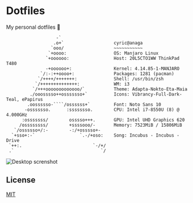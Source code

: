 # Dotfiles

My personal dotfiles :rocket:

```text
                   -`
                  .o+`                   cyric@anaga
                 `ooo/                   ~~~~~~~~~~~
                `+oooo:                  OS: Manjaro Linux
               `+oooooo:                 Host: 20L5CTO1WW ThinkPad T480
               -+oooooo+:                Kernel: 4.14.85-1-MANJARO
             `/:-:++oooo+:               Packages: 1281 (pacman)
            `/++++/+++++++:              Shell: /usr/bin/zsh
           `/++++++++++++++:             WM: i3
          `/+++ooooooooooooo/`           Theme: Adapta-Nokto-Eta-Maia
         ./ooosssso++osssssso+`          Icons: Vibrancy-Full-Dark-Teal, ePapirus
        .oossssso-````/ossssss+`         Font: Noto Sans 10
       -osssssso.      :ssssssso.        CPU: Intel i7-8550U (8) @ 4.000GHz
      :osssssss/        osssso+++.       GPU: Intel UHD Graphics 620
     /ossssssss/        +ssssooo/-       Memory: 7523MiB / 15806MiB
   `/ossssso+/:-        -:/+osssso+-
  `+sso+:-`                 `.-/+oso:    Song: Incubus - Incubus - Drive
 `++:.                           `-/+/
 .`                                 `/
```

![Desktop screnshot](https://raw.githubusercontent.com/mariocao/dotfiles/master/images/desktop.png)

## License

[MIT](http://opensource.org/licenses/MIT)